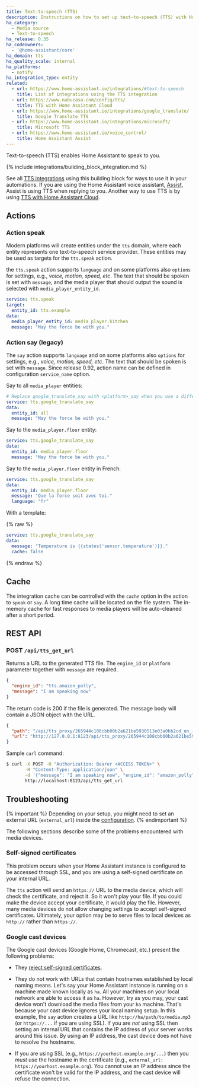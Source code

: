 ```yaml
---
title: Text-to-speech (TTS)
description: Instructions on how to set up text-to-speech (TTS) with Home Assistant.
ha_category:
  - Media source
  - Text-to-speech
ha_release: 0.35
ha_codeowners:
  - '@home-assistant/core'
ha_domain: tts
ha_quality_scale: internal
ha_platforms:
  - notify
ha_integration_type: entity
related:
  - url: https://www.home-assistant.io/integrations/#text-to-speech
    title: List of integrations using the TTS integration
  - url: https://www.nabucasa.com/config/tts/
    title: TTS with Home Assistant Cloud
  - url: https://www.home-assistant.io/integrations/google_translate/
    title: Google Translate TTS
  - url: https://www.home-assistant.io/integrations/microsoft/
    title: Microsoft TTS
  - url: https://www.home-assistant.io/voice_control/
    title: Home Assistant Assist
---
```


Text-to-speech (TTS) enables Home Assistant to speak to you.

{% include integrations/building_block_integration.md %}

See all [TTS integrations](https://www.home-assistant.io/integrations/#text-to-speech) using this building block for ways to use it in your automations. If you are using the Home Assistant voice assistant, [Assist](https://www.home-assistant.io/voice_control/), Assist is using TTS when replying to you. Another way to use TTS is by using [TTS with Home Assistant Cloud](https://www.nabucasa.com/config/tts/). 

## Actions

### Action speak

Modern platforms will create entities under the `tts` domain, where each entity represents one text-to-speech service provider. These entities may be used as targets for the `tts.speak` action.

the `tts.speak` action supports `language` and on some platforms also `options` for settings, e.g., _voice, motion, speed, etc_. The text that should be spoken is set with `message`, and the media player that should output the sound is selected with `media_player_entity_id`.

```yaml
service: tts.speak
target:
  entity_id: tts.example
data:
  media_player_entity_id: media_player.kitchen
  message: "May the force be with you."
```

### Action say (legacy)

The `say` action supports `language` and on some platforms also `options` for settings, e.g., _voice, motion, speed, etc_. The text that should be spoken is set with `message`. Since release 0.92, action name can be defined in configuration `service_name` option.

Say to all `media_player` entities:

```yaml
# Replace google_translate_say with <platform>_say when you use a different platform.
service: tts.google_translate_say
data:
  entity_id: all
  message: "May the force be with you."
```

Say to the `media_player.floor` entity:

```yaml
service: tts.google_translate_say
data:
  entity_id: media_player.floor
  message: "May the force be with you."
```

Say to the `media_player.floor` entity in French:

```yaml
service: tts.google_translate_say
data:
  entity_id: media_player.floor
  message: "Que la force soit avec toi."
  language: "fr"
```

With a template:

{% raw %}

```yaml
service: tts.google_translate_say
data:
  message: "Temperature is {{states('sensor.temperature')}}."
  cache: false
```

{% endraw %}

## Cache

The integration cache can be controlled with the `cache` option in the action to `speak` or `say`. A long time cache will be located on the file system. The in-memory cache for fast responses to media players will be auto-cleaned after a short period.

## REST API

### POST `/api/tts_get_url`

Returns a URL to the generated TTS file. The `engine_id` or `platform` parameter together with `message` are required.

```json
{
  "engine_id": "tts.amazon_polly",
  "message": "I am speaking now"
}
```

The return code is 200 if the file is generated. The message body will contain a JSON object with the URL.

```json
{
  "path": "/api/tts_proxy/265944c108cbb00b2a621be5930513e03a0bb2cd_en_-_tts.demo.mp3",
  "url": "http://127.0.0.1:8123/api/tts_proxy/265944c108cbb00b2a621be5930513e03a0bb2cd_en_-_tts.demo.mp3"
}
```

Sample `curl` command:

```bash
$ curl -X POST -H "Authorization: Bearer <ACCESS TOKEN>" \
       -H "Content-Type: application/json" \
       -d '{"message": "I am speaking now", "engine_id": "amazon_polly"}' \
       http://localhost:8123/api/tts_get_url
```

## Troubleshooting

{% important %}
Depending on your setup, you might need to set an external URL (`external_url`) inside the [configuration](/integrations/homeassistant/#external_url).
{% endimportant %}

The following sections describe some of the problems encountered with media devices.

### Self-signed certificates

This problem occurs when your Home Assistant instance is configured to be accessed through SSL, and you are using a self-signed certificate on your internal URL.

The `tts` action will send an `https://` URL to the media device, which will check the certificate, and reject it. So it won't play your file. If you could make the device accept your certificate, it would play the file. However, many media devices do not allow changing settings to accept self-signed certificates. Ultimately, your option may be to serve files to local devices as `http://` rather than `https://`.

### Google cast devices

The Google cast devices (Google Home, Chromecast, etc.) present the following problems:

- They [reject self-signed certificates](#self-signed-certificates).

- They do not work with URLs that contain hostnames established by local naming means. Let's say your Home Assistant instance is running on a machine made known locally as `ha`. All your machines on your local network are able to access it as `ha`. However, try as you may, your cast device won't download the media files from your `ha` machine. That's because your cast device ignores your local naming setup. In this example, the `say` action creates a URL like `http://ha/path/to/media.mp3` (or `https://...` if you are using SSL). If you are _not_ using SSL then setting an internal URL that contains the IP address of your server works around this issue. By using an IP address, the cast device does not have to resolve the hostname.

- If you are using SSL (e.g., `https://yourhost.example.org/...`) then you _must_ use the hostname in the certificate (e.g., `external_url: https://yourhost.example.org`). You cannot use an IP address since the certificate won't be valid for the IP address, and the cast device will refuse the connection.
